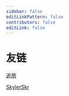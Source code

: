 ```yaml
---
sidebar: false
editLinkPattern: false
contributors: false
editLink: false
---
```


# 友链

[追旅](https://chasejourney.top/chJouBlog/)

[SkylerSkr](https://www.jianshu.com/u/af8fbff6ce10)

<Gitalk />
